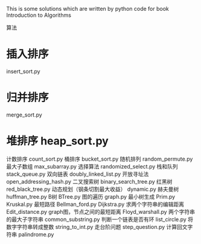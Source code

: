 This is some solutions which are written by python code for book Introduction to Algorithms

算法
# 插入排序     
insert_sort.py
# 归并排序    
 merge_sort.py
# 堆排序       heap_sort.py
计数排序     count_sort.py
桶排序       bucket_sort.py 
随机排列     random_permute.py
最大子数组   max_subarray.py
选择算法     randomized_select.py
栈和队列     stack_queue.py
双向链表     doubly_linked_list.py
开放寻址法   open_addressing_hash.py
二叉搜索树   binary_search_tree.py
红黑树       red_black_tree.py
动态规划（钢条切割最大收益）  dynamic.py
赫夫曼树     huffman_tree.py
B树          BTree.py
图的遍历     graph.py
最小树生成   Prim.py   Kruskal.py
最短路径     Bellman_ford.py   Dijkstra.py
求两个字符串的编辑距离       Edit_distance.py
graph图，节点之间的最短距离  Floyd_warshall.py
两个字符串的最大子字符串     common_substring.py
判断一个链表是否有环         list_circle.py
将数字字符串转成整数         string_to_int.py
走台阶问题                   step_question.py
计算回文字符串               palindrome.py
